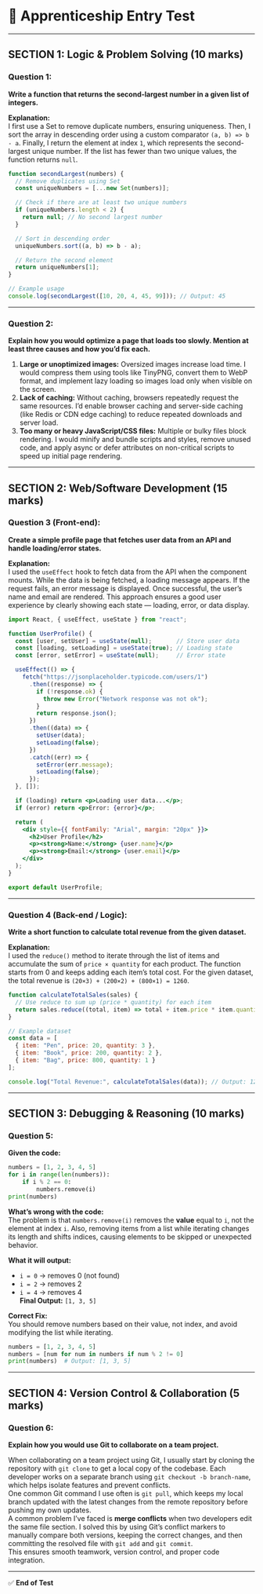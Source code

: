 # 🧠 Apprenticeship Entry Test

---

## **SECTION 1: Logic & Problem Solving (10 marks)**

### **Question 1:**  
**Write a function that returns the second-largest number in a given list of integers.**  

**Explanation:**  
I first use a Set to remove duplicate numbers, ensuring uniqueness. Then, I sort the array in descending order using a custom comparator `(a, b) => b - a`. Finally, I return the element at index `1`, which represents the second-largest unique number. If the list has fewer than two unique values, the function returns `null`.

```javascript
function secondLargest(numbers) {
  // Remove duplicates using Set
  const uniqueNumbers = [...new Set(numbers)];

  // Check if there are at least two unique numbers
  if (uniqueNumbers.length < 2) {
    return null; // No second largest number
  }

  // Sort in descending order
  uniqueNumbers.sort((a, b) => b - a);

  // Return the second element
  return uniqueNumbers[1];
}

// Example usage
console.log(secondLargest([10, 20, 4, 45, 99])); // Output: 45
```

---

### **Question 2:**  
**Explain how you would optimize a page that loads too slowly. Mention at least three causes and how you’d fix each.**

1. **Large or unoptimized images:** Oversized images increase load time. I would compress them using tools like TinyPNG, convert them to WebP format, and implement lazy loading so images load only when visible on the screen.  
2. **Lack of caching:** Without caching, browsers repeatedly request the same resources. I’d enable browser caching and server-side caching (like Redis or CDN edge caching) to reduce repeated downloads and server load.  
3. **Too many or heavy JavaScript/CSS files:** Multiple or bulky files block rendering. I would minify and bundle scripts and styles, remove unused code, and apply async or defer attributes on non-critical scripts to speed up initial page rendering.  

---

## **SECTION 2: Web/Software Development (15 marks)**

### **Question 3 (Front-end):**  
**Create a simple profile page that fetches user data from an API and handle loading/error states.**

**Explanation:**  
I used the `useEffect` hook to fetch data from the API when the component mounts. While the data is being fetched, a loading message appears. If the request fails, an error message is displayed. Once successful, the user’s name and email are rendered. This approach ensures a good user experience by clearly showing each state — loading, error, or data display.

```jsx
import React, { useEffect, useState } from "react";

function UserProfile() {
  const [user, setUser] = useState(null);       // Store user data
  const [loading, setLoading] = useState(true); // Loading state
  const [error, setError] = useState(null);     // Error state

  useEffect(() => {
    fetch("https://jsonplaceholder.typicode.com/users/1")
      .then((response) => {
        if (!response.ok) {
          throw new Error("Network response was not ok");
        }
        return response.json();
      })
      .then((data) => {
        setUser(data);
        setLoading(false);
      })
      .catch((err) => {
        setError(err.message);
        setLoading(false);
      });
  }, []);

  if (loading) return <p>Loading user data...</p>;
  if (error) return <p>Error: {error}</p>;

  return (
    <div style={{ fontFamily: "Arial", margin: "20px" }}>
      <h2>User Profile</h2>
      <p><strong>Name:</strong> {user.name}</p>
      <p><strong>Email:</strong> {user.email}</p>
    </div>
  );
}

export default UserProfile;
```

---

### **Question 4 (Back-end / Logic):**  
**Write a short function to calculate total revenue from the given dataset.**

**Explanation:**  
I used the `reduce()` method to iterate through the list of items and accumulate the sum of `price × quantity` for each product. The function starts from 0 and keeps adding each item’s total cost. For the given dataset, the total revenue is `(20×3) + (200×2) + (800×1) = 1260`.

```javascript
function calculateTotalSales(sales) {
  // Use reduce to sum up (price * quantity) for each item
  return sales.reduce((total, item) => total + item.price * item.quantity, 0);
}

// Example dataset
const data = [
  { item: "Pen", price: 20, quantity: 3 },
  { item: "Book", price: 200, quantity: 2 },
  { item: "Bag", price: 800, quantity: 1 }
];

console.log("Total Revenue:", calculateTotalSales(data)); // Output: 1260
```

---

## **SECTION 3: Debugging & Reasoning (10 marks)**

### **Question 5:**
**Given the code:**
```python
numbers = [1, 2, 3, 4, 5]
for i in range(len(numbers)):
    if i % 2 == 0:
        numbers.remove(i)
print(numbers)
```

**What’s wrong with the code:**  
The problem is that `numbers.remove(i)` removes the **value** equal to `i`, not the element at index `i`. Also, removing items from a list while iterating changes its length and shifts indices, causing elements to be skipped or unexpected behavior.

**What it will output:**  
- `i = 0` → removes 0 (not found)  
- `i = 2` → removes 2  
- `i = 4` → removes 4  
**Final Output:** `[1, 3, 5]`

**Correct Fix:**  
You should remove numbers based on their value, not index, and avoid modifying the list while iterating.

```python
numbers = [1, 2, 3, 4, 5]
numbers = [num for num in numbers if num % 2 != 0]
print(numbers)  # Output: [1, 3, 5]
```

---

## **SECTION 4: Version Control & Collaboration (5 marks)**

### **Question 6:**
**Explain how you would use Git to collaborate on a team project.**

When collaborating on a team project using Git, I usually start by cloning the repository with `git clone` to get a local copy of the codebase. Each developer works on a separate branch using `git checkout -b branch-name`, which helps isolate features and prevent conflicts.  
One common Git command I use often is `git pull`, which keeps my local branch updated with the latest changes from the remote repository before pushing my own updates.  
A common problem I’ve faced is **merge conflicts** when two developers edit the same file section. I solved this by using Git’s conflict markers to manually compare both versions, keeping the correct changes, and then committing the resolved file with `git add` and `git commit`.  
This ensures smooth teamwork, version control, and proper code integration.

---

✅ **End of Test**
